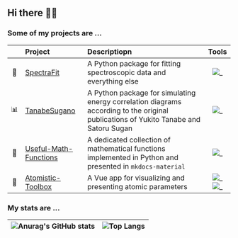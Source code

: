 ## Hi there 👋👋

### Some of my projects are ...

|     | Project                                                                    | Descriptiopn                                                                                                                         |                         Tools                                                              |
| :-: | :------------------------------------------------------------------------- | :----------------------------------------------------------------------------------------------------------------------------------- | :----------------------------------------------------------------------------------------: |
| 🔭  | [SpectraFit](https://github.com/Anselmoo/spectrafit)                       | A Python package for fitting spectroscopic data and everything else                                                                  | ![_](https://skillicons.dev/icons?i=python,vscode)                                         |
| 📊  | [TanabeSugano](https://github.com/Anselmoo/TanabeSugano)                   | A Python package for simulating energy correlation diagrams according to the original publications of Yukito Tanabe and Satoru Sugan | ![_](https://skillicons.dev/icons?i=python,html)                                           |
| 🧮  | [Useful-Math-Functions](https://github.com/Anselmoo/useful-math-functions) | A dedicated collection of mathematical functions implemented in Python and presented in `mkdocs-material`                            | ![_](https://skillicons.dev/icons?i=python,md)                                             |
| 🧪  | [Atomistic-Toolbox](https://github.com/Anselmoo/atomistic-toolbox)         | A Vue app for visualizing and presenting atomic parameters                                                                           | ![_](https://skillicons.dev/icons?i=vue,js)![_](https://skillicons.dev/icons?i=css,nodejs) |

### My stats are ...

| ![Anurag's GitHub stats](https://github-readme-stats.vercel.app/api?username=Anselmoo&show_icons=true&theme=radical) | ![Top Langs](https://github-readme-stats.vercel.app/api/top-langs/?username=Anselmoo&layout=compact&theme=radical) |
| -------------------------------------------------------------------------------------------------------------------- | ------------------------------------------------------------------------------------------------------------------ | 

<!--
**Anselmoo/Anselmoo** is a ✨ _special_ ✨ repository because its `README.md` (this file) appears on your GitHub profile.

Here are some ideas to get you started:

- 🔭 I’m currently working on ...
- 🌱 I’m currently learning ...
- 👯 I’m looking to collaborate on ...
- 🤔 I’m looking for help with ...
- 💬 Ask me about ...
- 📫 How to reach me: ...
- 😄 Pronouns: ...
- ⚡ Fun fact: ...
-->
